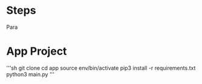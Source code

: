 # Steps

Para 

# App Project

'''sh
git clone
cd app
source env/bin/activate
pip3 install -r requirements.txt
python3 main.py
'''
